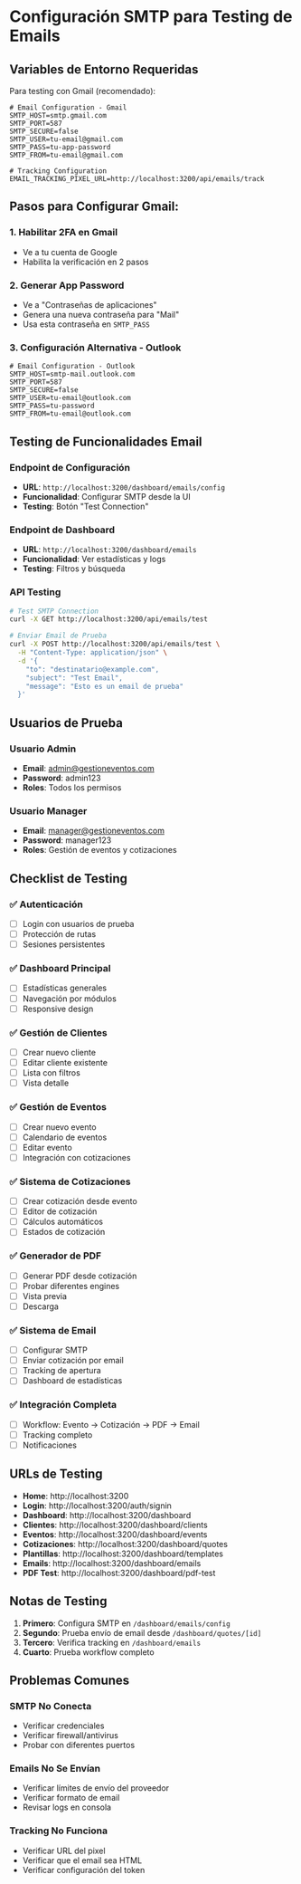 # Configuración SMTP para Testing de Emails

## Variables de Entorno Requeridas

Para testing con Gmail (recomendado):

```env
# Email Configuration - Gmail
SMTP_HOST=smtp.gmail.com
SMTP_PORT=587
SMTP_SECURE=false
SMTP_USER=tu-email@gmail.com
SMTP_PASS=tu-app-password
SMTP_FROM=tu-email@gmail.com

# Tracking Configuration
EMAIL_TRACKING_PIXEL_URL=http://localhost:3200/api/emails/track
```

## Pasos para Configurar Gmail:

### 1. Habilitar 2FA en Gmail
- Ve a tu cuenta de Google
- Habilita la verificación en 2 pasos

### 2. Generar App Password
- Ve a "Contraseñas de aplicaciones"
- Genera una nueva contraseña para "Mail"
- Usa esta contraseña en `SMTP_PASS`

### 3. Configuración Alternativa - Outlook
```env
# Email Configuration - Outlook
SMTP_HOST=smtp-mail.outlook.com
SMTP_PORT=587
SMTP_SECURE=false
SMTP_USER=tu-email@outlook.com
SMTP_PASS=tu-password
SMTP_FROM=tu-email@outlook.com
```

## Testing de Funcionalidades Email

### Endpoint de Configuración
- **URL**: `http://localhost:3200/dashboard/emails/config`
- **Funcionalidad**: Configurar SMTP desde la UI
- **Testing**: Botón "Test Connection"

### Endpoint de Dashboard
- **URL**: `http://localhost:3200/dashboard/emails`
- **Funcionalidad**: Ver estadísticas y logs
- **Testing**: Filtros y búsqueda

### API Testing
```bash
# Test SMTP Connection
curl -X GET http://localhost:3200/api/emails/test

# Enviar Email de Prueba
curl -X POST http://localhost:3200/api/emails/test \
  -H "Content-Type: application/json" \
  -d '{
    "to": "destinatario@example.com",
    "subject": "Test Email",
    "message": "Esto es un email de prueba"
  }'
```

## Usuarios de Prueba

### Usuario Admin
- **Email**: admin@gestioneventos.com
- **Password**: admin123
- **Roles**: Todos los permisos

### Usuario Manager  
- **Email**: manager@gestioneventos.com
- **Password**: manager123
- **Roles**: Gestión de eventos y cotizaciones

## Checklist de Testing

### ✅ Autenticación
- [ ] Login con usuarios de prueba
- [ ] Protección de rutas
- [ ] Sesiones persistentes

### ✅ Dashboard Principal
- [ ] Estadísticas generales
- [ ] Navegación por módulos
- [ ] Responsive design

### ✅ Gestión de Clientes
- [ ] Crear nuevo cliente
- [ ] Editar cliente existente
- [ ] Lista con filtros
- [ ] Vista detalle

### ✅ Gestión de Eventos
- [ ] Crear nuevo evento
- [ ] Calendario de eventos
- [ ] Editar evento
- [ ] Integración con cotizaciones

### ✅ Sistema de Cotizaciones
- [ ] Crear cotización desde evento
- [ ] Editor de cotización
- [ ] Cálculos automáticos
- [ ] Estados de cotización

### ✅ Generador de PDF
- [ ] Generar PDF desde cotización
- [ ] Probar diferentes engines
- [ ] Vista previa
- [ ] Descarga

### ✅ Sistema de Email
- [ ] Configurar SMTP
- [ ] Enviar cotización por email
- [ ] Tracking de apertura
- [ ] Dashboard de estadísticas

### ✅ Integración Completa
- [ ] Workflow: Evento → Cotización → PDF → Email
- [ ] Tracking completo
- [ ] Notificaciones

## URLs de Testing

- **Home**: http://localhost:3200
- **Login**: http://localhost:3200/auth/signin
- **Dashboard**: http://localhost:3200/dashboard
- **Clientes**: http://localhost:3200/dashboard/clients
- **Eventos**: http://localhost:3200/dashboard/events
- **Cotizaciones**: http://localhost:3200/dashboard/quotes
- **Plantillas**: http://localhost:3200/dashboard/templates
- **Emails**: http://localhost:3200/dashboard/emails
- **PDF Test**: http://localhost:3200/dashboard/pdf-test

## Notas de Testing

1. **Primero**: Configura SMTP en `/dashboard/emails/config`
2. **Segundo**: Prueba envío de email desde `/dashboard/quotes/[id]`
3. **Tercero**: Verifica tracking en `/dashboard/emails`
4. **Cuarto**: Prueba workflow completo

## Problemas Comunes

### SMTP No Conecta
- Verificar credenciales
- Verificar firewall/antivirus
- Probar con diferentes puertos

### Emails No Se Envían
- Verificar límites de envío del proveedor
- Verificar formato de email
- Revisar logs en consola

### Tracking No Funciona
- Verificar URL del pixel
- Verificar que el email sea HTML
- Verificar configuración del token